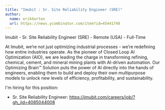 ```yaml
---
title: "Imubit : Sr. Site Reliability Engineer (SRE)"
author:
  name: erikhorton
  url: https://news.ycombinator.com/item?id=45441748
---
```

Imubit - Sr. Site Reliability Engineer (SRE) - Remote (USA) - Full-Time

At Imubit, we’re not just optimizing industrial processes - we’re redefining how entire industries operate. As the pioneer of Closed Loop AI Optimization (AIO), we are leading the charge in transforming refining, chemical, cement, and mineral mining plants with AI-driven automation. Our Optimizing Brain™ Solution puts the power of AI directly into the hands of engineers, enabling them to build and deploy their own multipurpose models to unlock new levels of efficiency, profitability, and sustainability.

I&#x27;m hiring for this position:

- Sr. Site Reliability Engineer: <a href="https:&#x2F;&#x2F;imubit.com&#x2F;careers&#x2F;job&#x2F;?gh_jid=4085044008" rel="nofollow">https:&#x2F;&#x2F;imubit.com&#x2F;careers&#x2F;job&#x2F;?gh_jid=4085044008</a>
<JobApplication />
